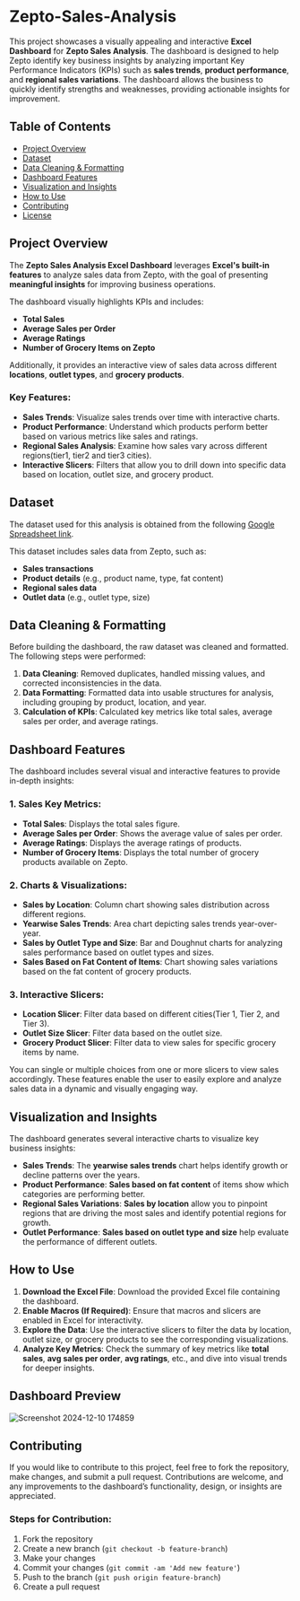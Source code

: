 # Zepto-Sales-Analysis

This project showcases a visually appealing and interactive **Excel Dashboard** for **Zepto Sales Analysis**. The dashboard is designed to help Zepto identify key business insights by analyzing important Key Performance Indicators (KPIs) such as **sales trends**, **product performance**, and **regional sales variations**. The dashboard allows the business to quickly identify strengths and weaknesses, providing actionable insights for improvement.

## Table of Contents

- [Project Overview](#project-overview)
- [Dataset](#dataset)
- [Data Cleaning & Formatting](#data-cleaning--formatting)
- [Dashboard Features](#dashboard-features)
- [Visualization and Insights](#visualization-and-insights)
- [How to Use](#how-to-use)
- [Contributing](#contributing)
- [License](#license)

## Project Overview

The **Zepto Sales Analysis Excel Dashboard** leverages **Excel's built-in features** to analyze sales data from Zepto, with the goal of presenting **meaningful insights** for improving business operations. 

The dashboard visually highlights KPIs and includes:

- **Total Sales**
- **Average Sales per Order**
- **Average Ratings**
- **Number of Grocery Items on Zepto**

Additionally, it provides an interactive view of sales data across different **locations**, **outlet types**, and **grocery products**.

### Key Features:
- **Sales Trends**: Visualize sales trends over time with interactive charts.
- **Product Performance**: Understand which products perform better based on various metrics like sales and ratings.
- **Regional Sales Analysis**: Examine how sales vary across different regions(tier1, tier2 and tier3 cities).
- **Interactive Slicers**: Filters that allow you to drill down into specific data based on location, outlet size, and grocery product.

## Dataset

The dataset used for this analysis is obtained from the following [Google Spreadsheet link](https://docs.google.com/spreadsheets/d/1g1UWMaqb3SZyqIKRNaobXS_yC-ag2JYN/edit?usp=sharing&ouid=107598287118156639512&rtpof=true&sd=true).

This dataset includes sales data from Zepto, such as:
- **Sales transactions**
- **Product details** (e.g., product name, type, fat content)
- **Regional sales data**
- **Outlet data** (e.g., outlet type, size)

## Data Cleaning & Formatting

Before building the dashboard, the raw dataset was cleaned and formatted. The following steps were performed:
1. **Data Cleaning**: Removed duplicates, handled missing values, and corrected inconsistencies in the data.
2. **Data Formatting**: Formatted data into usable structures for analysis, including grouping by product, location, and year.
3. **Calculation of KPIs**: Calculated key metrics like total sales, average sales per order, and average ratings.

## Dashboard Features

The dashboard includes several visual and interactive features to provide in-depth insights:

### 1. **Sales Key Metrics:**
   - **Total Sales**: Displays the total sales figure.
   - **Average Sales per Order**: Shows the average value of sales per order.
   - **Average Ratings**: Displays the average ratings of products.
   - **Number of Grocery Items**: Displays the total number of grocery products available on Zepto.

### 2. **Charts & Visualizations:**
   - **Sales by Location**: Column chart showing sales distribution across different regions.
   - **Yearwise Sales Trends**: Area chart depicting sales trends year-over-year.
   - **Sales by Outlet Type and Size**: Bar and Doughnut charts for analyzing sales performance based on outlet types and sizes.
   - **Sales Based on Fat Content of Items**: Chart showing sales variations based on the fat content of grocery products.

### 3. **Interactive Slicers:**
   - **Location Slicer**: Filter data based on different cities(Tier 1, Tier 2, and Tier 3).
   - **Outlet Size Slicer**: Filter data based on the outlet size.
   - **Grocery Product Slicer**: Filter data to view sales for specific grocery items by name.

You can single or multiple choices from one or more slicers to view sales accordingly.
These features enable the user to easily explore and analyze sales data in a dynamic and visually engaging way.

## Visualization and Insights

The dashboard generates several interactive charts to visualize key business insights:

- **Sales Trends**: The **yearwise sales trends** chart helps identify growth or decline patterns over the years.
- **Product Performance**: **Sales based on fat content** of items show which categories are performing better.
- **Regional Sales Variations**: **Sales by location** allow you to pinpoint regions that are driving the most sales and identify potential regions for growth.
- **Outlet Performance**: **Sales based on outlet type and size** help evaluate the performance of different outlets.

## How to Use

1. **Download the Excel File**: Download the provided Excel file containing the dashboard.
2. **Enable Macros (If Required)**: Ensure that macros and slicers are enabled in Excel for interactivity.
3. **Explore the Data**: Use the interactive slicers to filter the data by location, outlet size, or grocery products to see the corresponding visualizations.
4. **Analyze Key Metrics**: Check the summary of key metrics like **total sales**, **avg sales per order**, **avg ratings**, etc., and dive into visual trends for deeper insights.

## Dashboard Preview

![Screenshot 2024-12-10 174859](https://github.com/user-attachments/assets/ab59722f-2508-473e-b683-5fe917d655ea)


## Contributing

If you would like to contribute to this project, feel free to fork the repository, make changes, and submit a pull request. Contributions are welcome, and any improvements to the dashboard’s functionality, design, or insights are appreciated.

### Steps for Contribution:
1. Fork the repository
2. Create a new branch (`git checkout -b feature-branch`)
3. Make your changes
4. Commit your changes (`git commit -am 'Add new feature'`)
5. Push to the branch (`git push origin feature-branch`)
6. Create a pull request
